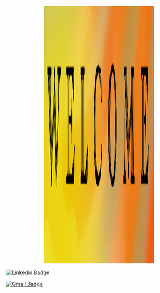 <br />
  <p align="center">
    <img src="Untitled_Artwork 3.png" alt="Welcome" width="300" height="700"></a>
  </p>
</p>

[![Linkedin Badge](https://img.shields.io/badge/-Christina.Santos-blue?style=flat-square&logo=Linkedin&logoColor=white&link=https://www.linkedin.com/in/csantos91/)](https://www.linkedin.com/in/csantos91/)

[![Gmail Badge](https://img.shields.io/badge/-christina.santos823@gmail.com-d14836?style=flat-square&logo=Gmail&logoColor=white&link=mailto:mail@jayraj.co.in)](mailto:christina.santos823@gmail.com)
